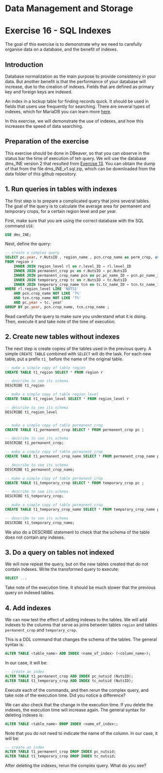# Data Management and Storage

# Exercise 16 - SQL Indexes

The goal of this exercise is to demonstrate why we need to carefully organise
data on a database, and the benefit of indexes.

## Introduction

Database normalization as the main purpose to provide consistency in your data. 
But another benefit is that the performance of your database will increase, due 
to the creation of indexes. Fields that are defined as primary key and foreign 
keys are indexed.

An index in a lockup table for finding records quick. It should be used in fields 
that users use frequently for searching. There are several types of indexes, which
for MariaDB you can learn more [here](https://mariadb.com/kb/en/the-essentials-of-an-index/).

In this exercise, we will demonstrate the use of indexes, and how this increases
the speed of data searching.

## Preparation of the exercise

This exercise should be done in DBeaver, so that you can observe in the status bar 
the time of execution of teh query. We will use the 
database dms_INE version 2 that resulted from [Exercise 13](https://github.com/isa-ulisboa/greends-dms-exercises/blob/main/dms_ex_13_normalization.md). You can obtain the 
dump of that from the file dms_INE_v1.sql.zip, which can be downloaded from the 
data folder of this github repository.

## 1. Run queries in tables with indexes

The first step is to prepare a complicated query that joins several tables. The 
goal of the query is to calculate the average area for permanent and temporary
crops, for a certain region level and per year.

First, make sure that you are using the correct database with the SQL command `USE`:

```SQl
USE dms_INE;
```

Next, define the query:

```SQL
-- create a complex query
SELECT pc.year, r.NutsID , region_name , pcn.crop_name as perm_crop, avg(pc.area) as area_perm, tcn.crop_name as temp_crop, avg(tc.area) as area_temp 
FROM region r  
	INNER JOIN region_level rl on r.level_ID = rl.level_ID 
	INNER JOIN permanent_crop pc on r.NutsID = pc.NutsID 
	INNER JOIN permanent_crop_name pcn on pc.pc_name_ID = pcn.pc_name_ID 
	INNER JOIN temporary_crop tc on r.NutsID = tc.NutsID 
	INNER JOIN temporary_crop_name tcn on tc.tc_name_ID = tcn.tc_name_ID 
WHERE rl.region_level LIKE 'NUTS1' 
	AND pcn.crop_name NOT LIKE 'T%' 
	AND tcn.crop_name NOT LIKE 'T%' 
	AND pc.year = tc.`year` 
GROUP BY pc.year, pcn.crop_name, tcn.crop_name ;
```

Read carefully the query to make sure you understand what it is doing. Then, 
execute it and take note of the time of execution.

## 2. Create new tables without indexes

The next step is create copies of the tables used in the previous query. A simple 
`CREATE TABLE` combined with `SELECT` will do the task. For each new table, put a 
prefix `t1_` before the name of the original table.

```SQL
-- make a simple copy of table region
CREATE TABLE t1_region SELECT * FROM region r 

-- describe to see its schema
DESCRIBE t1_region

-- make a simple copy of table region_level
CREATE TABLE t1_region_level SELECT * FROM region_level r 

-- describe to see its schema
DESCRIBE t1_region_level


-- make a simple copy of table permanent_crop
CREATE TABLE t1_permanent_crop SELECT * FROM permanent_crop pc ;

-- describe to see its schema
DESCRIBE t1_permanent_crop;

-- make a simple copy of table permanent_crop
CREATE TABLE t1_permanent_crop_name SELECT * FROM permanent_crop_name pcn ;

-- describe to see its schema
DESCRIBE t1_permanent_crop_name;

-- make a simple copy of table permanent_crop
CREATE TABLE t1_temporary_crop SELECT * FROM temporary_crop pc ;

-- describe to see its schema
DESCRIBE t1_temporary_crop;

-- make a simple copy of table permanent_crop
CREATE TABLE t1_temporary_crop_name SELECT * FROM temporary_crop_name pcn ;

-- describe to see its schema
DESCRIBE t1_temporary_crop_name;
```

We also do a DESCRIBE statement to check that the schema of the table does not 
contain any indexes.


## 3. Do a query on tables not indexed

We will now repeat the query, but on the new tables created that do not contain 
indexes. Write the transformed query to execute:
```SQL
SELECT ...
```
Take note of the execution time. It should be much slower that the previous 
query on indexed tables.


## 4. Add indexes

We can now test the effect of adding indexes to the tables. We will add indexes 
to the columns that serve as joins between tables `region` and tables `permanent_crop` 
and `temporary_crop`.

This is a DDL command that changes the schema of the tables. The general syntax is:

```SQL
ALTER TABLE <table_name> ADD INDEX <name_of_index> (<column_name>);
```

In our case, it will be:

```SQL
-- create an index
ALTER TABLE t1_permanent_crop ADD INDEX pc_nutsid (NutsID);
ALTER TABLE t1_temporary_crop ADD INDEX tc_nutsid (NutsID);
```

Execute each of the commands, and then rerun the complex query, and take note of 
the execution time. Did you notice a difference?

We can also check that the change in the execution time. If you delete the indexes,
the execution time will increase again. The general syntax for deleting indexes
is:

```SQL
ALTER TABLE <table_name> DROP INDEX <name_of_index>;
```
Note that you do not need to indicate the name of the column. In our case, it 
will be:

```SQL
-- create an index
ALTER TABLE t1_permanent_crop DROP INDEX pc_nutsid;
ALTER TABLE t1_temporary_crop DROP INDEX tc_nutsid;
```
After deleting the indexes, rerun the complex query. What do you see?


